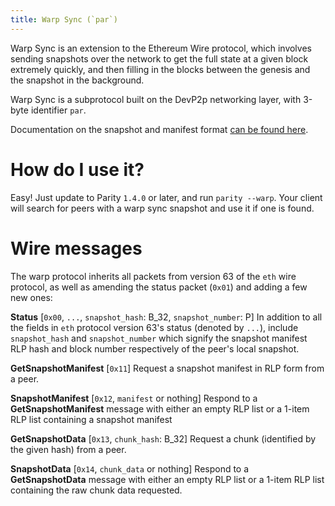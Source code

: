 ```yaml
---
title: Warp Sync (`par`)
---
```


Warp Sync is an extension to the Ethereum Wire protocol, which involves sending snapshots over the network to get the full state at a given block extremely quickly, and then filling in the blocks between the genesis and the snapshot in the background.

Warp Sync is a subprotocol built on the DevP2p networking layer, with 3-byte identifier `par`.

Documentation on the snapshot and manifest format [can be found here](Warp-Sync-Snapshot-Format.md).

# How do I use it?
Easy! Just update to Parity `1.4.0` or later, and run `parity --warp`. Your client will search for peers with a warp sync snapshot and use it if one is found.

# Wire messages
The warp protocol inherits all packets from version 63 of the `eth` wire protocol, as well as amending the status packet (`0x01`) and adding a few new ones:

**Status**
[`0x00`, `...`, `snapshot_hash`: B_32, `snapshot_number`: P] In addition to all the fields in `eth` protocol version 63's status (denoted by `...`), include `snapshot_hash` and `snapshot_number` which signify the snapshot manifest RLP hash and block number respectively of the peer's local snapshot.

**GetSnapshotManifest**
[`0x11`] Request a snapshot manifest in RLP form from a peer.

**SnapshotManifest**
[`0x12`, `manifest` or nothing] Respond to a **GetSnapshotManifest** message with either an empty RLP list or a 1-item RLP list containing a snapshot manifest

**GetSnapshotData**
[`0x13`, `chunk_hash`: B_32] Request a chunk (identified by the given hash) from a peer.

**SnapshotData**
[`0x14`, `chunk_data` or nothing] Respond to a **GetSnapshotData** message with either an empty RLP list or a 1-item RLP list containing the raw chunk data requested.
